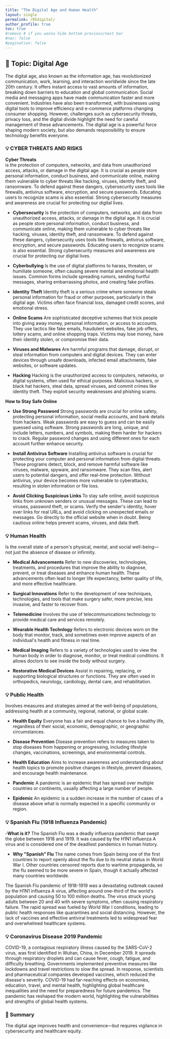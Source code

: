 ```yaml
---
title: "The Digital Age and Human Health"
layout: single
permalink: /05digital/
author_profile: true
toc: true
#remove # if you wanna hide bottom previous/next bar
#nav: false
#pagination: false
---
```


## 🧭 Topic: Digital Age
The digital age, also known as the information age, has revolutionized communication, work, learning, and interaction worldwide since the late 20th century. It offers instant access to vast amounts of information, breaking down barriers to education and global communication. Social media and messaging apps have made communication faster and more convenient. Industries have also been transformed, with businesses using digital tools to improve efficiency and e-commerce platforms changing consumer shopping. However, challenges such as cybersecurity threats, privacy loss, and the digital divide highlight the need for careful management of these advancements. The digital age is a powerful force shaping modern society, but also demands responsibility to ensure technology benefits everyone.


### 💡 CYBER THREATS AND RISKS

**Cyber Threats**  
is the protection of computers, networks, and data from unauthorized access, attacks, or damage in the digital age. It is crucial as people store personal information, conduct business, and communicate online, making them vulnerable to cyber threats like hacking, viruses, identity theft, and ransomware. To defend against these dangers, cybersecurity uses tools like firewalls, antivirus software, encryption, and secure passwords. Educating users to recognize scams is also essential. Strong cybersecurity measures and awareness are crucial for protecting our digital lives.

- **Cybersecurity**
Is the protection of computers, networks, and data from unauthorized access, attacks, or damage in the digital age. It is crucial as people store personal information, conduct business, and communicate online, making them vulnerable to cyber threats like hacking, viruses, identity theft, and ransomware. To defend against these dangers, cybersecurity uses tools like firewalls, antivirus software, encryption, and secure passwords. Educating users to recognize scams is also essential. Strong cybersecurity measures and awareness are crucial for protecting our digital lives.
  
- **Cyberbullying**
Is the use of digital platforms to harass, threaten, or humiliate someone, often causing severe mental and emotional health issues. Common forms include spreading rumors, sending hurtful messages, sharing embarrassing photos, and creating fake profiles.

- **Identity Theft**
Identity theft is a serious crime where someone steals personal information for fraud or other purposes, particularly in the digital age. Victims often face financial loss, damaged credit scores, and emotional stress. 

- **Online Scams**
Are sophisticated deceptive schemes that trick people into giving away money, personal information, or access to accounts. They use tactics like fake emails, fraudulent websites, fake job offers, lottery scams, and online shopping traps. Victims may lose money, have their identity stolen, or compromise their data.
 
- **Viruses and Malwares**
Are harmful programs that damage, disrupt, or steal information from computers and digital devices. They can enter devices through unsafe downloads, infected email attachments, fake websites, or software updates.

- **Hacking**
Hacking is the unauthorized access to computers, networks, or digital systems, often used for ethical purposes. Malicious hackers, or black hat hackers, steal data, spread viruses, and commit crimes like identity theft. They exploit security weaknesses and phishing scams. 

**How to Stay Safe Online**  
- **Use Strong Password**
Strong passwords are crucial for online safety, protecting personal information, social media accounts, and bank details from hackers. Weak passwords are easy to guess and can be easily guessed using software. Strong passwords are long, unique, and include letters, numbers, and symbols, making them harder for hackers to crack. Regular password changes and using different ones for each account further enhance security.

- **Install Antivirus Software**
Installing antivirus software is crucial for protecting your computer and personal information from digital threats. These programs detect, block, and remove harmful software like viruses, malware, spyware, and ransomware. They scan files, alert users to potential dangers, and offer real-time protection. Without antivirus, your device becomes more vulnerable to cyberattacks, resulting in stolen information or file loss.

- **Avoid Clicking Suspicious Links**
To stay safe online, avoid suspicious links from unknown senders or unusual messages. These can lead to viruses, password theft, or scams. Verify the sender's identity, hover over links for real URLs, and avoid clicking on unexpected emails or messages. Go directly to the official website when in doubt. Being cautious online helps prevent scams, viruses, and data theft.

### 💡 Human Health
Is the overall state of a person's physical, mental, and social well-being—not just the absence of disease or infirmity.

- **Medical Advancements**
Refer to new discoveries, technologies, treatments, and procedures that improve the ability to diagnose, prevent, or treat diseases and enhance human health. These advancements often lead to longer life expectancy, better quality of life, and more effective healthcare.

- **Surgical Innovations**
Refer to the development of new techniques, technologies, and tools that make surgery safer, more precise, less invasive, and faster to recover from.

- **Telemedicine**
Involves the use of telecommunications technology to provide medical care and services remotely.

- **Wearable Health Technlogy**
Refers to electronic devices worn on the body that monitor, track, and sometimes even improve aspects of an individual's health and fitness in real time.

- **Medical Imaging**
Refers to a variety of technologies used to view the human body in order to diagnose, monitor, or treat medical conditions. It allows doctors to see inside the body without surgery.

- **Restorative Medical Devices**
Assist in repairing, replacing, or supporting biological structures or functions. They are often used in orthopedics, neurology, cardiology, dental care, and rehabilitation.

### 💡 Public Health 
Involves measures and strategies aimed at the well-being of populations, addressing health at a community, regional, national, or global scale.

- **Health Equity**
Everyone has a fair and equal chance to live a healthy life, regardless of their social, economic, demographic, or geographic circumstances.

- **Disease Prevention**
Disease prevention refers to measures taken to stop diseases from happening or progressing, including lifestyle changes, vaccinations, screenings, and environmental controls.

- **Health Education**
Aims to increase awareness and understanding about health topics to promote positive changes in lifestyle, prevent diseases, and encourage health maintenance.

- **Pandemic**
A pandemic is an epidemic that has spread over multiple countries or continents, usually affecting a large number of people.

- **Epidemic**
An epidemic is a sudden increase in the number of cases of a disease above what is normally expected in a specific community or region.
  
### 💡 Spanish Flu (1918 Influenza Pandemic)

-**What is it?**
The Spanish Flu was a deadly influenza pandemic that swept the globe between 1918 and 1919. It was caused by the H1N1 influenza A virus and is considered one of the deadliest pandemics in human history.

- **Why "Spanish" Flu**
The name comes from Spain being one of the first countries to report openly about the flu due to its neutral status in World War I. Other countries censored reports due to wartime propaganda, so the flu seemed to be more severe in Spain, though it actually affected many countries worldwide.

The Spanish Flu pandemic of 1918-1919 was a devastating outbreak caused by the H1N1 influenza A virus, affecting around one-third of the world's population and causing 50 to 100 million deaths. The virus struck young adults between 20 and 40 with severe symptoms, often causing respiratory failure. The rapid spread was fueled by World War I conditions, leading to public health responses like quarantines and social distancing. However, the lack of vaccines and effective antiviral treatments led to widespread fear and overwhelmed healthcare systems.

### 💡 Coronavirus Disease 2019 Pandemic
COVID-19, a contagious respiratory illness caused by the SARS-CoV-2 virus, was first identified in Wuhan, China, in December 2019. It spreads through respiratory droplets and can cause fever, cough, fatigue, and difficulty breathing. Governments implemented preventive measures like lockdowns and travel restrictions to slow the spread. In response, scientists and pharmaceutical companies developed vaccines, which reduced the disease's severity. COVID-19 had far-reaching effects on economies, education, travel, and mental health, highlighting global healthcare inequalities and the need for preparedness for future pandemics. The pandemic has reshaped the modern world, highlighting the vulnerabilities and strengths of global health systems.

### 📌 Summary

The digital age improves health and convenience—but requires vigilance in cybersecurity and healthcare equity.
